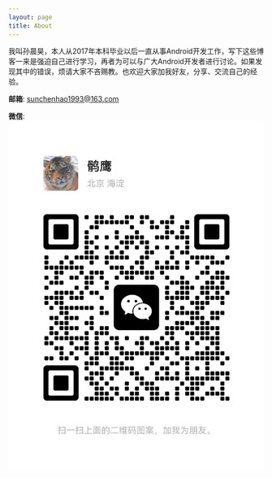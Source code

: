 ```yaml
---
layout: page
title: About
---
```


我叫孙晨昊，本人从2017年本科毕业以后一直从事Android开发工作，写下这些博客一来是强迫自己进行学习，再者为可以与广大Android开发者进行讨论。如果发现其中的错误，烦请大家不吝赐教。也欢迎大家加我好友，分享、交流自己的经验。

**邮箱**: sunchenhao1993@163.com

**微信**: ![微信](https://github.com/Charles199310/Charles199310.github.io/blob/main/assets/images/mmqrcode1735652753620.png?raw=true)